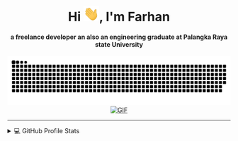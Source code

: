 <div align="center">
<h1 align="center">Hi <img width="35" src="https://github.com/1999AZZAR/1999AZZAR/blob/main/resources/img/waving.gif">, I'm Farhan</h1>
<h4 align="center">a freelance developer an also an engineering graduate at Palangka Raya state University</h4>
</div>

<div align="center">
  <a href="https://github.com/1999AZZAR/1999AZZAR/blob/main/resources/img/grid-snake.svg">
  <img  src="https://github.com/1999AZZAR/1999AZZAR/blob/main/resources/img/grid-snake.svg"
       alt="snake" /></a>
</div>

<div align="center">
       <a href="https://github.com/Adam-pw/Adam-pw/blob/main/animation_500_kxa883sd.gif">
  <img alt="GIF" src="https://github.com/Adam-pw/Adam-pw/blob/main/animation_500_kxa883sd.gif">
</a>
</div>

-----
<details> 
  <summary>💻 GitHub Profile Stats</summary>
  <div>
  <samp>
    <h2 align="center"> Github stats </h2>
      <br/>
    <details open>
  <summary><h3>Languages</h3></summary>
            <p align="center">
        <a href="https://github.com/farhan-hidayat/">
          <img src="https://github-readme-stats.vercel.app/api/top-langs/?username=farhan-hidayat&langs_count=6&theme=gruvbox&layout=compact&hide_border=true"
          alt="farhan-hidayat :: overall Top Langs " /></a>
      </p>
        <p align="center">
          <a href="https://github.com/farhan-hidayat/">
          <img width="45%" src="https://github-profile-summary-cards.vercel.app/api/cards/repos-per-language?username=farhan-hidayat&theme=gruvbox&layout=compact&hide_border=true"
          alt="farhan-hidayat :: Top Langs by repo" />
          <img width="45%" src="https://github-profile-summary-cards.vercel.app/api/cards/most-commit-language?username=farhan-hidayat&theme=gruvbox&layout=compact&hide_border=true"
          alt="farhan-hidayat :: Top Langs by commit" />
          </a>
        </p>
</details>
    <details open>
  <summary><h3>Stasistic</h3></summary>
        <p align="center">
          <a href="https://github.com/farhan-hidayat/">
          <img width="49.5%" src="https://github-readme-stats.vercel.app/api?username=farhan-hidayat&show_icons=true&theme=gruvbox&hide_border=true" />
          <img width="49.5%" src="https://github-readme-streak-stats.herokuapp.com/?user=farhan-hidayat&theme=gruvbox&hide_border=true" />
          </a>
       </p> 
</details>
<details open>
  <summary><h3>Trophy</h3></summary>
        <p align="center">
          <a href="https://github.com/farhan-hidayat/">
            <img src="https://github-profile-trophy.vercel.app/?username=farhan-hidayat&theme=gruvbox&layout=compact&hide_border=true" /></a>
       </p>
     <br>
     </samp>
  </div>    
</details>
